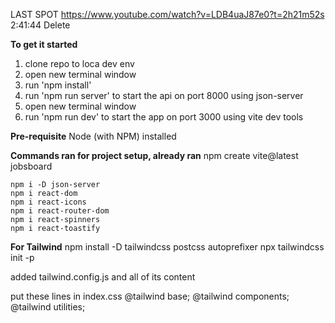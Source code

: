 LAST SPOT
https://www.youtube.com/watch?v=LDB4uaJ87e0?t=2h21m52s
2:41:44  Delete

**To get it started**
1. clone repo to loca dev env
1. open new terminal window
1. run 'npm install'
1. run 'npm run server' to start the api on port 8000 using json-server
1. open new terminal window
1. run 'npm run dev' to start the app on port 3000 using vite dev tools

**Pre-requisite**
Node (with NPM) installed

**Commands ran for project setup, already ran**
    npm create vite@latest jobsboard

    npm i -D json-server
    npm i react-dom
    npm i react-icons
    npm i react-router-dom
    npm i react-spinners
    npm i react-toastify

**For Tailwind**
    npm install -D tailwindcss postcss autoprefixer
    npx tailwindcss init -p

added tailwind.config.js and all of its content

put these lines in index.css
    @tailwind base;
    @tailwind components;
    @tailwind utilities;